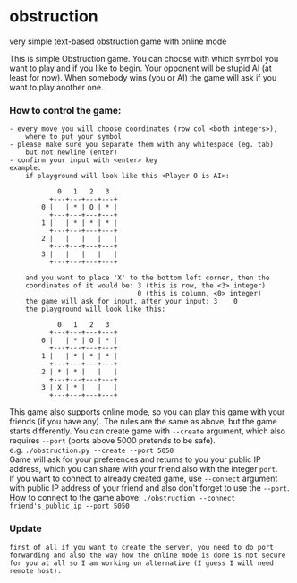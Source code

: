 # obstruction
very simple text-based obstruction game with online mode

This is simple Obstruction game. You can choose with which symbol you
want to play and if you like to begin. Your opponent will be stupid AI
(at least for now). When somebody wins (you or AI) the game will ask if you
want to play another one.

### How to control the game:
    - every move you will choose coordinates (row col <both integers>),
        where to put your symbol
    - please make sure you separate them with any whitespace (eg. tab)
        but not newline (enter)
    - confirm your input with <enter> key
    example:
        if playground will look like this <Player O is AI>:

                0   1   2   3
              +---+---+---+---+
            0 |   | * | O | * |
              +---+---+---+---+
            1 |   | * | * | * |
              +---+---+---+---+
            2 |   |   |   |   |
              +---+---+---+---+
            3 |   |   |   |   |
              +---+---+---+---+

        and you want to place 'X' to the bottom left corner, then the
        coordinates of it would be: 3 (this is row, the <3> integer)
                                    0 (this is column, <0> integer)
        the game will ask for input, after your input: 3    0
        the playground will look like this:

                0   1   2   3
              +---+---+---+---+
            0 |   | * | O | * |
              +---+---+---+---+
            1 |   | * | * | * |
              +---+---+---+---+
            2 | * | * |   |   |
              +---+---+---+---+
            3 | X | * |   |   |
              +---+---+---+---+

This game also supports online mode, so you can play this game with your
friends (if you have any). The rules are the same as above, but the game
starts differently. You can create game with `--create` argument, which also 
requires `--port` (ports above 5000 pretends to be safe).  
e.g. `./obstruction.py --create --port 5050`  
Game will ask for your preferences and returns to you your public IP address,
which you can share with your friend also with the integer `port`.  
If you want to connect to already created game, use `--connect` argument with 
public IP address of your friend and also don't forget to use the `--port`.  
How to connect to the game above: `./obstruction --connect friend's_public_ip
--port 5050`  
### Update
    first of all if you want to create the server, you need to do port 
    forwarding and also the way how the online mode is done is not secure
    for you at all so I am working on alternative (I guess I will need
    remote host).
